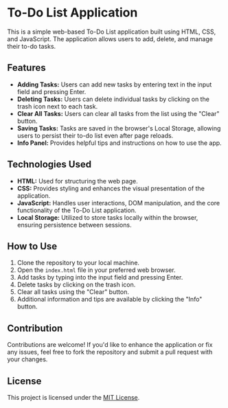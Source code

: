 # To-Do List Application

This is a simple web-based To-Do List application built using HTML, CSS, and JavaScript. The application allows users to add, delete, and manage their to-do tasks.

## Features

- **Adding Tasks:** Users can add new tasks by entering text in the input field and pressing Enter.
- **Deleting Tasks:** Users can delete individual tasks by clicking on the trash icon next to each task.
- **Clear All Tasks:** Users can clear all tasks from the list using the "Clear" button.
- **Saving Tasks:** Tasks are saved in the browser's Local Storage, allowing users to persist their to-do list even after page reloads.
- **Info Panel:** Provides helpful tips and instructions on how to use the app.

## Technologies Used

- **HTML:** Used for structuring the web page.
- **CSS:** Provides styling and enhances the visual presentation of the application.
- **JavaScript:** Handles user interactions, DOM manipulation, and the core functionality of the To-Do List application.
- **Local Storage:** Utilized to store tasks locally within the browser, ensuring persistence between sessions.

## How to Use

1. Clone the repository to your local machine.
2. Open the `index.html` file in your preferred web browser.
3. Add tasks by typing into the input field and pressing Enter.
4. Delete tasks by clicking on the trash icon.
5. Clear all tasks using the "Clear" button.
6. Additional information and tips are available by clicking the "Info" button.

## Contribution

Contributions are welcome! If you'd like to enhance the application or fix any issues, feel free to fork the repository and submit a pull request with your changes.

## License

This project is licensed under the [MIT License](LICENSE).
